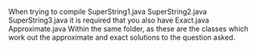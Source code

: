 When trying to compile
SuperString1.java
SuperString2.java
SuperString3.java
it is required that you also have
Exact.java
Approximate.java
Within the same folder, as these are the classes which work out the approximate and exact solutions to the question asked.